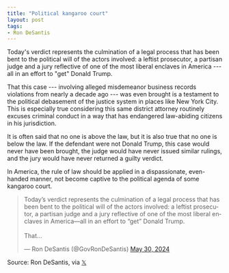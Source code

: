 ```yaml
---
title: "Political kangaroo court"
layout: post
tags:
- Ron DeSantis
---
```


Today's verdict represents the culmination of a legal process that has been bent to the political will of the actors involved: a leftist prosecutor, a partisan judge and a jury reflective of one of the most liberal enclaves in America --- all in an effort to "get" Donald Trump.

That this case --- involving alleged misdemeanor business records violations from nearly a decade ago --- was even brought is a testament to the political debasement of the justice system in places like New York City. This is especially true considering this same district attorney routinely excuses criminal conduct in a way that has endangered law-abiding citizens in his jurisdiction.

It is often said that no one is above the law, but it is also true that no one is below the law. If the defendant were not Donald Trump, this case would never have been brought, the judge would have never issued similar rulings, and the jury would have never returned a guilty verdict.

In America, the rule of law should be applied in a dispassionate, even-handed manner, not become captive to the political agenda of some kangaroo court.

<blockquote class="twitter-tweet"><p lang="en" dir="ltr">Today’s verdict represents the culmination of a legal process that has been bent to the political will of the actors involved: a leftist prosecutor, a partisan judge and a jury reflective of one of the most liberal enclaves in America—all in an effort to “get” Donald Trump.<br><br>That…</p>&mdash; Ron DeSantis (@GovRonDeSantis) <a href="https://twitter.com/GovRonDeSantis/status/1796288427924639987?ref_src=twsrc%5Etfw">May 30, 2024</a></blockquote> <script async src="https://platform.twitter.com/widgets.js" charset="utf-8"></script>

Source: Ron DeSantis, via [𝕏](https://x.com)
